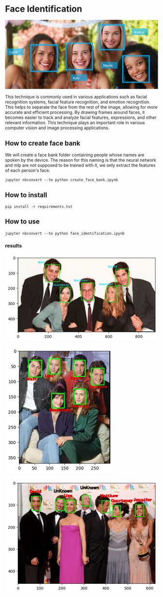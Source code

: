 # Face Identification

![Alt text](assents/1_qaymSPbmvevOhDAokVLbEw.png)

This technique is commonly used in various applications such as facial recognition systems, facial feature recognition, and emotion recognition. This helps to separate the face from the rest of the image, allowing for more accurate and efficient processing. By drawing frames around faces, it becomes easier to track and analyze facial features, expressions, and other relevant information. This technique plays an important role in various computer vision and image processing applications.


## How to create face bank

We will create a face bank folder containing people whose names are spoken by the device. The reason for this naming is that the neural network and mlp are not supposed to be trained with it, we only extract the features of each person's face.

```
jupyter nbconvert --to python create_face_bank.ipynb
```


## How to install

```
pip install -r requirements.txt
```

## How to use

```
jupyter nbconvert --to python face_identification.ipynb
```

### results

![Alt text](output/output1.png)


![Alt text](output/output2.png)

![Alt text](output/output3.png)